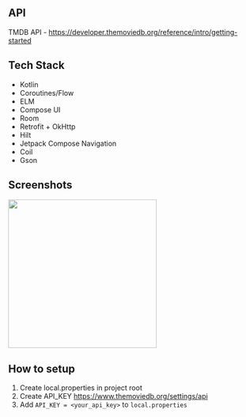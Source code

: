 ## API
TMDB API - https://developer.themoviedb.org/reference/intro/getting-started

## Tech Stack
- Kotlin
- Coroutines/Flow
- ELM
- Compose UI
- Room
- Retrofit + OkHttp
- Hilt
- Jetpack Compose Navigation
- Coil
- Gson

## Screenshots
<img src=https://github.com/user-attachments/assets/4be6975a-9d05-461b-ab19-66cadd2202ff width=300/>

## How to setup
1. Create local.properties in project root
2. Create API_KEY https://www.themoviedb.org/settings/api
3. Add `API_KEY = <your_api_key>` to `local.properties`  
